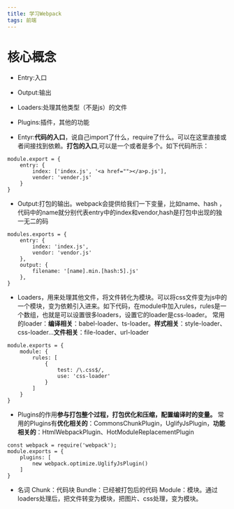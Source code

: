 ```yaml
---
title: 学习Webpack
tags: 前端
---
```


# 核心概念
* Entry:入口
* Output:输出
* Loaders:处理其他类型（不是js）的文件
* Plugins:插件，其他的功能


* Entyr:**代码的入口**，说自己import了什么，require了什么。可以在这里直接或者间接找到依赖。**打包的入口**,可以是一个或者是多个。如下代码所示：
```
module.export = {
    entry: {
        index: ['index.js', '<a href=""></a>p.js'],
        vender: 'vender.js'
    }
}
```
* Output:打包的输出。webpack会提供给我们一下变量，比如name、hash ，代码中的name就分别代表entry中的index和vendor,hash是打包中出现的独一无二的码
```
modules.exports = {
    entry: {
        index: 'index.js',
        vendor: 'vendor.js'
    },
    output: {
        filename: '[name].min.[hash:5].js'
    },
}
```
* Loaders，用来处理其他文件，将文件转化为模块。可以将css文件变为js中的一个模块，变为依赖引入进来。如下代码，在module中加入rules，rules是一个数组，也就是可以设置很多loaders，设置它的loader是css-loader。
常用的loader：**编译相关**：babel-loader、ts-loader。**样式相关**：style-loader、css-loader...**文件相关**：file-loader、url-loader
```
module.exports = {
    module: {
        rules: [
            {
                test: /\.css$/,
                use: 'css-loader'
            }
        ]
    }
}
```
* Plugins的作用**参与打包整个过程，打包优化和压缩，配置编译时的变量。**
常用的Plugins有**优化相关的**：CommonsChunkPlugin，UglifyJsPlugin，**功能相关的**：HtmlWebpackPlugin、HotModuleReplacementPlugin
```
const webpack = require('webpack');
module.exports = {
    plugins: [
        new webpack.optimize.UglifyJsPlugin()
    ]
}
```

* 名词
Chunk：代码块
Bundle：已经被打包后的代码
Module：模块。通过loaders处理后，把文件转变为模块，把图片、css处理，变为模块。




